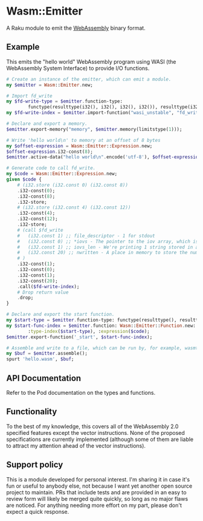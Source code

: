# Wasm::Emitter

A Raku module to emit the [WebAssembly](https://webassembly.org/) binary
format.

## Example

This emits the "hello world" WebAssembly program using WASI (the WebAssembly
System Interface) to provide I/O functions. 

```raku
# Create an instance of the emitter, which can emit a module.
my $emitter = Wasm::Emitter.new;

# Import fd_write
my $fd-write-type = $emitter.function-type:
        functype(resulttype(i32(), i32(), i32(), i32()), resulttype(i32()));
my $fd-write-index = $emitter.import-function("wasi_unstable", "fd_write", $fd-write-type);

# Declare and export a memory.
$emitter.export-memory("memory", $emitter.memory(limitstype(1)));

# Write 'hello world\n' to memory at an offset of 8 bytes
my $offset-expression = Wasm::Emitter::Expression.new;
$offset-expression.i32-const(8);
$emitter.active-data("hello world\n".encode('utf-8'), $offset-expression);

# Generate code to call fd_write.
my $code = Wasm::Emitter::Expression.new;
given $code {
    # (i32.store (i32.const 0) (i32.const 8))
    .i32-const(0);
    .i32-const(8);
    .i32-store;
    # (i32.store (i32.const 4) (i32.const 12))
    .i32-const(4);
    .i32-const(12);
    .i32-store;
    # (call $fd_write
    #   (i32.const 1) ;; file_descriptor - 1 for stdout
    #   (i32.const 0) ;; *iovs - The pointer to the iov array, which is stored at memory location 0
    #   (i32.const 1) ;; iovs_len - We're printing 1 string stored in an iov - so one.
    #   (i32.const 20) ;; nwritten - A place in memory to store the number of bytes written
    # )
    .i32-const(1);
    .i32-const(0);
    .i32-const(1);
    .i32-const(20);
    .call($fd-write-index);
    # Drop return value
    .drop;
}

# Declare and export the start function.
my $start-type = $emitter.function-type: functype(resulttype(), resulttype());
my $start-func-index = $emitter.function: Wasm::Emitter::Function.new:
        :type-index($start-type), :expression($code);
$emitter.export-function('_start', $start-func-index);

# Assemble and write to a file, which can be run by, for example, wasmtime.
my $buf = $emitter.assemble();
spurt 'hello.wasm', $buf;
```

## API Documentation

Refer to the Pod documentation on the types and functions.

## Functionality

To the best of my knowledge, this covers all of the WebAssembly 2.0 specified
features except the vector instructions. None of the proposed specifications
are currently implemented (although some of them are liable to attract my
attention ahead of the vector instructions).

## Support policy

This is a module developed for personal interest. I'm sharing it in case it's
fun or useful to anybody else, not because I want yet another open source
project to maintain. PRs that include tests and are provided in an easy to
review form will likely be merged quite quickly, so long as no major flaws
are noticed. For anything needing more effort on my part, please don't expect
a quick response.
